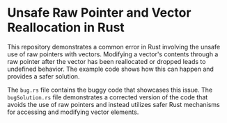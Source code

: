 # Unsafe Raw Pointer and Vector Reallocation in Rust

This repository demonstrates a common error in Rust involving the unsafe use of raw pointers with vectors.  Modifying a vector's contents through a raw pointer after the vector has been reallocated or dropped leads to undefined behavior.  The example code shows how this can happen and provides a safer solution.

The `bug.rs` file contains the buggy code that showcases this issue.  The `bugSolution.rs` file demonstrates a corrected version of the code that avoids the use of raw pointers and instead utilizes safer Rust mechanisms for accessing and modifying vector elements.